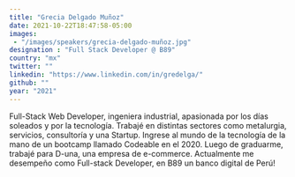 ```yaml
---
title: "Grecia Delgado Muñoz"
date: 2021-10-22T18:47:58-05:00
images: 
 - "/images/speakers/grecia-delgado-muñoz.jpg"
designation : "Full Stack Developer @ B89"
country: "mx"
twitter: ""
linkedin: "https://www.linkedin.com/in/gredelga/"
github: ""
year: "2021"
---
```


Full-Stack Web Developer, ingeniera industrial, apasionada por los días soleados y por la tecnología.   Trabajé en distintas sectores como metalurgia, servicios, consultoría y una Startup. Ingrese al mundo de la tecnología de la mano de un bootcamp llamado Codeable en el 2020. Luego de graduarme, trabajé para D-una, una empresa de e-commerce. Actualmente me desempeño como Full-stack Developer, en B89 un banco digital de Perú!